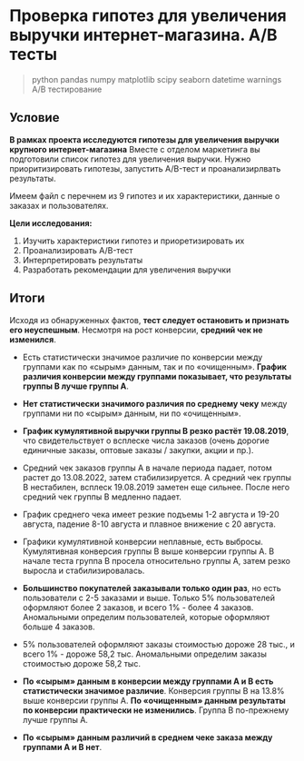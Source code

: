 #  Проверка гипотез для увеличения выручки интернет-магазина. А/В тесты
>python pandas numpy matplotlib scipy seaborn datetime warnings A/B тестирование

## Условие

**В рамках проекта исследуются гипотезы для увеличения выручки крупного интернет-магазина** Вместе с отделом маркетинга вы подготовили список гипотез для увеличения выручки.
Нужно приоритизировать гипотезы, запустить A/B-тест и проанализирлвать результаты. 

Имеем файл с перечнем из 9 гипотез и их характеристики, данные о заказах и пользователях.

**Цели исследования:**

1. Изучить характеристики гипотез и приоретизировать их
2. Проанализировать A/B-тест
3. Интерпретировать результаты
4. Разработать рекомендации для увеличения выручки

## Итоги

Исходя из обнаруженных фактов, **тест следует остановить и признать его неуспешным**. Несмотря на рост конверсии, **средний чек не изменился**.

- Есть статистически значимое различие по конверсии между группами как по «сырым» данным, так и по «очищенным». **График различия конверсии между группами показывает, что результаты группы B лучше группы A**.

- **Нет статистически значимого различия по среднему чеку** между группами ни по «сырым» данным, ни по «очищенным». 

- **График кумулятивной выручки группы B резко растёт 19.08.2019**, что свидетельствует о всплеске числа заказов (очень дорогие единичные заказы, оптовые заказы / закупки, акции и пр.).

- Средний чек заказов группы A в начале периода падает, потом растет до 13.08.2022, затем стабилизируется. А средний чек группы B нестабилен, всплеск 19.08.2019 заметен еще сильнее. После него средний чек группы B медленно падает.

- График среднего чека имеет резкие подъемы 1-2 августа и 19-20 августа, падение 8-10 августа и плавное внижение с 20 августа. 

- Графики кумулятивной конверсии неплавные, есть выбросы. Кумулятивная конверсия группы B выше конверсии группы A. В начале теста группа B просела относительно группы A, затем резко выросла и стабилизировалась.

- **Большинство покупателей заказывали только один раз**, но есть пользователи с 2-5 заказами и выше. Только 5% пользователей оформляют более 2 заказов, и всего 1% - более 4 заказов. Аномальными определим пользователей, которые оформляют больше 4 заказов.

- 5% пользователей оформляют заказы стоимостью дороже 28 тыс., и всего 1% - дороже 58,2 тыс. Аномальными определим заказы стоимостью дороже 58,2 тыс.

- **По «сырым» данным в конверсии между группами A и B есть статистически значимое различие**. Конверсия группы B на 13.8% выше конверсии группы A. **По «очищенным» данным результаты по конверсии практически не изменились**. Группа B по-прежнему лучше группы A.

- **По «сырым» данным различий в среднем чеке заказа между группами A и B нет**. 
